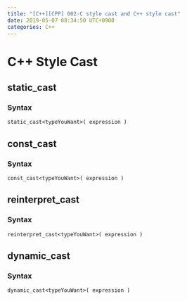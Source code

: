 ```yaml
---
title: "[C++][CPP] 002-C style cast and C++ style cast"
date: 2019-05-07 08:34:50 UTC+0900
categories: C++
---
```

# C++ Style Cast

## static_cast
### Syntax
```
static_cast<typeYouWant>( expression )
```

## const_cast
### Syntax
```
const_cast<typeYouWant>( expression )
```

## reinterpret_cast
### Syntax
```
reinterpret_cast<typeYouWant>( expression )
```

## dynamic_cast
### Syntax
```
dynamic_cast<typeYouWant>( expression )
```
[jekyll-docs]: https://jekyllrb.com/docs/home
[jekyll-gh]:   https://github.com/jekyll/jekyll
[jekyll-talk]: https://talk.jekyllrb.com/
